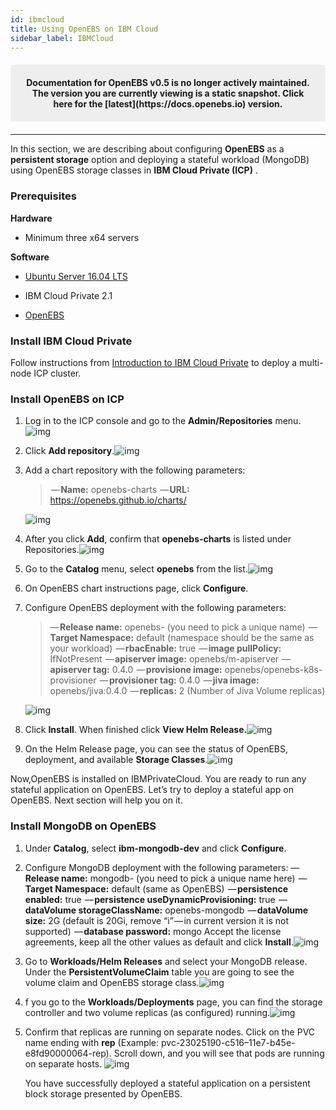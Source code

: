 ```yaml
---
id: ibmcloud
title: Using OpenEBS on IBM Cloud
sidebar_label: IBMCloud
---
```


<center><p style="padding: 20px; margin: 20px 0; border-radius: 3px; background-color: #eeeeee;"><strong>
  Documentation for OpenEBS v0.5 is no longer actively maintained. The version you are currently viewing is a static snapshot. Click here for the [latest](https://docs.openebs.io) version.
</strong></p></center>

------

In this section, we are describing about configuring **OpenEBS** as a **persistent storage** option and deploying a stateful workload (MongoDB) using OpenEBS storage classes in **IBM Cloud Private (ICP)** . 

### **Prerequisites**

**Hardware**

- Minimum three x64 servers

**Software**

- [Ubuntu Server 16.04 LTS](https://www.ubuntu.com/download/server)

- IBM Cloud Private 2.1

- [OpenEBS](https://github.com/openebs/openebs)


### **Install IBM Cloud Private**

Follow instructions from [Introduction to IBM Cloud Private](http://containerized.me/introduction-to-ibm-cloud-private/) to deploy a multi-node ICP cluster.

### **Install OpenEBS on ICP**

1. Log in to the ICP console and go to the **Admin/Repositories** menu.![img](https://cdn-images-1.medium.com/max/800/0*PPZPNSr9_mW_9AZq.png)

2. Click **Add repository**.![img](https://cdn-images-1.medium.com/max/800/0*ZNaLIkk1gxFLWUJK.png)

3. Add a chart repository with the following parameters:

   >  — **Name:** openebs-charts
   >  — **URL:** <https://openebs.github.io/charts/>

   ![img](https://cdn-images-1.medium.com/max/800/0*2m2J6V9YhnYk5_Cx.png)

4. After you click **Add**, confirm that **openebs-charts** is listed under Repositories.![img](https://cdn-images-1.medium.com/max/800/0*wkPxIB_Q2DevkgWh.png)

5. Go to the **Catalog** menu, select **openebs** from the list.![img](https://cdn-images-1.medium.com/max/800/0*7Lt6IE4f_da0jZEB.png)

6. On OpenEBS chart instructions page, click **Configure**.

7. Configure OpenEBS deployment with the following parameters:

   > — **Release name:** openebs-<your-release-name> (you need to pick a unique name)
   >  — **Target Namespace:** default (namespace should be the same as your workload)
   >  — **rbacEnable:** true
   >  — **image pullPolicy:** IfNotPresent
   >  — **apiserver image:** openebs/m-apiserver
   >  — **apiserver tag:** 0.4.0
   >  — **provisione image:** openebs/openebs-k8s-provisioner
   >  — **provisioner tag:** 0.4.0
   >  — **jiva image:** openebs/jiva:0.4.0
   >  — **replicas:** 2 (Number of Jiva Volume replicas)

   ![img](https://cdn-images-1.medium.com/max/800/0*qfLs4pg_3TE1PbCB.png)

8. Click **Install**. When finished click **View Helm Release.**![img](https://cdn-images-1.medium.com/max/800/0*raLyHiJeZ0hC_BAk.png)

9. On the Helm Release page, you can see the status of OpenEBS, deployment, and available **Storage Classes**.![img](https://cdn-images-1.medium.com/max/800/0*-gCAd374s2jXY3AP.jpg)

Now,OpenEBS is installed on IBMPrivateCloud. You are ready to run any stateful application on OpenEBS. Let’s try to deploy a stateful app on OpenEBS.  Next section will help you on it.

### **Install MongoDB on OpenEBS**

1. Under **Catalog**, select **ibm-mongodb-dev** and click **Configure**.

2. Configure MongoDB deployment with the following parameters:
    — **Release name:** mongodb-<your-release-name> (you need to pick a unique name here)
       — **Target Namespace:** default (same as OpenEBS)
       — **persistence enabled:** true
       — **persistence useDynamicProvisioning:** true
       — **dataVolume storageClassName:** openebs-mongodb
       — **dataVolume size:** 2G (default is 20Gi, remove “i” — in current version it is not supported)
       — **database password:** mongo
    Accept the license agreements, keep all the other values as default and click **Install**.![img](https://cdn-images-1.medium.com/max/800/0*UTiLWk3zOy5bw_Wh.png)

3. Go to **Workloads/Helm Releases** and select your MongoDB release. Under the **PersistentVolumeClaim** table you are going to see the volume claim and OpenEBS storage class.![img](https://cdn-images-1.medium.com/max/800/0*PNNp0nDxsZXzYwIH.png)

4. f you go to the **Workloads/Deployments** page, you can find the storage controller and two volume replicas (as configured) running.![img](https://cdn-images-1.medium.com/max/800/0*pD7rHAX_D8_cxcfl.png)

5. Confirm that replicas are running on separate nodes. Click on the PVC name ending with **rep** (Example: pvc-23025190-c516–11e7-b45e-e8fd90000064-rep). Scroll down, and you will see that pods are running on separate hosts. ![img](https://cdn-images-1.medium.com/max/800/0*pD7rHAX_D8_cxcfl.png)

    You have successfully deployed a stateful application on a persistent block storage presented by OpenEBS.




<!-- Hotjar Tracking Code for https://docs.openebs.io -->
<script>
   (function(h,o,t,j,a,r){
       h.hj=h.hj||function(){(h.hj.q=h.hj.q||[]).push(arguments)};
       h._hjSettings={hjid:785693,hjsv:6};
       a=o.getElementsByTagName('head')[0];
       r=o.createElement('script');r.async=1;
       r.src=t+h._hjSettings.hjid+j+h._hjSettings.hjsv;
       a.appendChild(r);
   })(window,document,'https://static.hotjar.com/c/hotjar-','.js?sv=');
</script>
